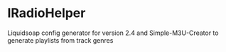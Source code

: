 # IRadioHelper

Liquidsoap config generator for version 2.4
and Simple-M3U-Creator to generate playlists from track genres
